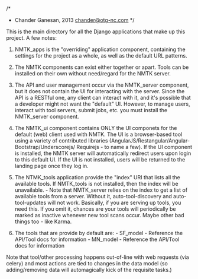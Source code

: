 /*
 * Chander Ganesan, 2013 <chander@otg-nc.com>
 */

This is the main directory for all the Django applications that make up 
this project.  A few notes:

1.  NMTK_apps is the "overriding" application component, containing the
    settings for the project as a whole, as well as the default URL patterns.
    
2.  The NMTK components can exist either together or apart.  Tools can be installed
    on their own without need/regard for the NMTK server.
    
3.  The API and user management occur via the NMTK_server component, but it does
    not contain the UI for interacting with the server.  Since the API is a 
    RESTful one, any client can interact with it, and it's possible that a
    developer might not want the "default" UI.  However, to manage users,
    interact with tool servers, submit jobs, etc. you must install the
    NMTK_server component.
    
4.  The NMTK_ui component contains ONLY the UI componets for the default (web) 
    client used with NMTK.  The UI is a browser-based tool using a variety of
    contributed libraries (AngularJS/Restangular/Angular-Bootstrap/Underscorejs/
    Requirejs - to name a few).  If the UI component is installed, the NMTK server
    will automatically redirect users upon login to this default UI.  If the
    UI is not installed, users will be returned to the landing page once 
    they log in.
 
5.  The NTMK_tools application provide the "index" URI that lists all the available 
    tools.  If NMTK_tools is not installed, then the index will be unavailable.
    	- Note that NMTK_server relies on the index to get a list of available
    	  tools from a server.  Without it, auto-tool-discovery and auto-tool-updates
    	  will not work.  Basically, if you are serving up tools, you need this.
    	  If you omit it, chances are your tools will periodically be marked as inactive
    	  whenever new tool scans occur.  Maybe other bad things too - like Karma.
    	      
6.  The tools that are provide by default are:
 		- SF_model - Reference the API/Tool docs for information
 		- MN_model - Reference the API/Tool docs for information
 		
Note that tool/other processing happens out-of-line with web requests (via celery)
and most actions are tied to changes in the data model (so adding/removing data 
will automagically kick of the requisite tasks.)
 		